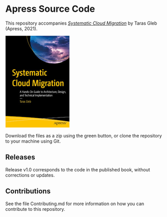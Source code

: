 # Apress Source Code

This repository accompanies [*Systematic Cloud Migration*](https://www.apress.com/9781484272510) by Taras Gleb (Apress, 2021).

[comment]: #cover
![Cover image](9781484272510.jpg)

Download the files as a zip using the green button, or clone the repository to your machine using Git.

## Releases

Release v1.0 corresponds to the code in the published book, without corrections or updates.

## Contributions

See the file Contributing.md for more information on how you can contribute to this repository.